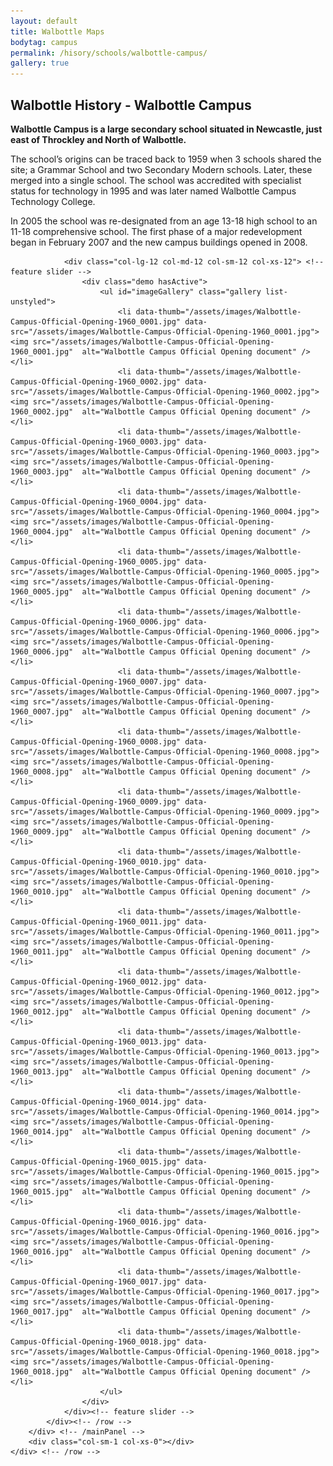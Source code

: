 ```yaml
---
layout: default
title: Walbottle Maps
bodytag: campus
permalink: /hisory/schools/walbottle-campus/
gallery: true
---
```

<div class="container-fluid historyBG"> <!-- container-fluid -->
	<div class="row"> <!-- row -->
		<div class="col-sm-1 col-xs-0"></div>
		<div class="col-sm-10 col-xs-12 mainPanel"> <!-- mainPanel -->
			<div class="row"> <!-- row -->
				<div class="col-xs-12">
					<h2>Walbottle History - Walbottle Campus</h2>
				</div>
				<div class="col-lg-12 col-md-12 col-sm-12 col-xs-12">
			  		<p><strong>Walbottle Campus is a large secondary school situated in Newcastle, just east of Throckley and North of Walbottle.</strong></p>
					<p>The school’s origins can be traced back to 1959 when 3 schools shared the site; a Grammar School and two Secondary Modern schools. Later, these merged into a single school. The school was accredited with specialist status for technology in 1995 and was later named Walbottle Campus Technology College.</p>
					<p>In 2005 the school was re-designated from an age 13-18 high school to an 11-18 comprehensive school. The first phase of a major redevelopment began in February 2007 and the new campus buildings opened in 2008.</p>
				</div>
			
				<div class="col-lg-12 col-md-12 col-sm-12 col-xs-12"> <!-- feature slider -->
                	<div class="demo hasActive">
                    	<ul id="imageGallery" class="gallery list-unstyled">
							<li data-thumb="/assets/images/Walbottle-Campus-Official-Opening-1960_0001.jpg" data-src="/assets/images/Walbottle-Campus-Official-Opening-1960_0001.jpg"><img src="/assets/images/Walbottle-Campus-Official-Opening-1960_0001.jpg"  alt="Walbottle Campus Official Opening document" /></li>
							<li data-thumb="/assets/images/Walbottle-Campus-Official-Opening-1960_0002.jpg" data-src="/assets/images/Walbottle-Campus-Official-Opening-1960_0002.jpg"><img src="/assets/images/Walbottle-Campus-Official-Opening-1960_0002.jpg"  alt="Walbottle Campus Official Opening document" /></li>
							<li data-thumb="/assets/images/Walbottle-Campus-Official-Opening-1960_0003.jpg" data-src="/assets/images/Walbottle-Campus-Official-Opening-1960_0003.jpg"><img src="/assets/images/Walbottle-Campus-Official-Opening-1960_0003.jpg"  alt="Walbottle Campus Official Opening document" /></li>
							<li data-thumb="/assets/images/Walbottle-Campus-Official-Opening-1960_0004.jpg" data-src="/assets/images/Walbottle-Campus-Official-Opening-1960_0004.jpg"><img src="/assets/images/Walbottle-Campus-Official-Opening-1960_0004.jpg"  alt="Walbottle Campus Official Opening document" /></li>
							<li data-thumb="/assets/images/Walbottle-Campus-Official-Opening-1960_0005.jpg" data-src="/assets/images/Walbottle-Campus-Official-Opening-1960_0005.jpg"><img src="/assets/images/Walbottle-Campus-Official-Opening-1960_0005.jpg"  alt="Walbottle Campus Official Opening document" /></li>
							<li data-thumb="/assets/images/Walbottle-Campus-Official-Opening-1960_0006.jpg" data-src="/assets/images/Walbottle-Campus-Official-Opening-1960_0006.jpg"><img src="/assets/images/Walbottle-Campus-Official-Opening-1960_0006.jpg"  alt="Walbottle Campus Official Opening document" /></li>
							<li data-thumb="/assets/images/Walbottle-Campus-Official-Opening-1960_0007.jpg" data-src="/assets/images/Walbottle-Campus-Official-Opening-1960_0007.jpg"><img src="/assets/images/Walbottle-Campus-Official-Opening-1960_0007.jpg"  alt="Walbottle Campus Official Opening document" /></li>
							<li data-thumb="/assets/images/Walbottle-Campus-Official-Opening-1960_0008.jpg" data-src="/assets/images/Walbottle-Campus-Official-Opening-1960_0008.jpg"><img src="/assets/images/Walbottle-Campus-Official-Opening-1960_0008.jpg"  alt="Walbottle Campus Official Opening document" /></li>
							<li data-thumb="/assets/images/Walbottle-Campus-Official-Opening-1960_0009.jpg" data-src="/assets/images/Walbottle-Campus-Official-Opening-1960_0009.jpg"><img src="/assets/images/Walbottle-Campus-Official-Opening-1960_0009.jpg"  alt="Walbottle Campus Official Opening document" /></li>
							<li data-thumb="/assets/images/Walbottle-Campus-Official-Opening-1960_0010.jpg" data-src="/assets/images/Walbottle-Campus-Official-Opening-1960_0010.jpg"><img src="/assets/images/Walbottle-Campus-Official-Opening-1960_0010.jpg"  alt="Walbottle Campus Official Opening document" /></li>
							<li data-thumb="/assets/images/Walbottle-Campus-Official-Opening-1960_0011.jpg" data-src="/assets/images/Walbottle-Campus-Official-Opening-1960_0011.jpg"><img src="/assets/images/Walbottle-Campus-Official-Opening-1960_0011.jpg"  alt="Walbottle Campus Official Opening document" /></li>
							<li data-thumb="/assets/images/Walbottle-Campus-Official-Opening-1960_0012.jpg" data-src="/assets/images/Walbottle-Campus-Official-Opening-1960_0012.jpg"><img src="/assets/images/Walbottle-Campus-Official-Opening-1960_0012.jpg"  alt="Walbottle Campus Official Opening document" /></li>
							<li data-thumb="/assets/images/Walbottle-Campus-Official-Opening-1960_0013.jpg" data-src="/assets/images/Walbottle-Campus-Official-Opening-1960_0013.jpg"><img src="/assets/images/Walbottle-Campus-Official-Opening-1960_0013.jpg"  alt="Walbottle Campus Official Opening document" /></li>
							<li data-thumb="/assets/images/Walbottle-Campus-Official-Opening-1960_0014.jpg" data-src="/assets/images/Walbottle-Campus-Official-Opening-1960_0014.jpg"><img src="/assets/images/Walbottle-Campus-Official-Opening-1960_0014.jpg"  alt="Walbottle Campus Official Opening document" /></li>
							<li data-thumb="/assets/images/Walbottle-Campus-Official-Opening-1960_0015.jpg" data-src="/assets/images/Walbottle-Campus-Official-Opening-1960_0015.jpg"><img src="/assets/images/Walbottle-Campus-Official-Opening-1960_0015.jpg"  alt="Walbottle Campus Official Opening document" /></li>
							<li data-thumb="/assets/images/Walbottle-Campus-Official-Opening-1960_0016.jpg" data-src="/assets/images/Walbottle-Campus-Official-Opening-1960_0016.jpg"><img src="/assets/images/Walbottle-Campus-Official-Opening-1960_0016.jpg"  alt="Walbottle Campus Official Opening document" /></li>
							<li data-thumb="/assets/images/Walbottle-Campus-Official-Opening-1960_0017.jpg" data-src="/assets/images/Walbottle-Campus-Official-Opening-1960_0017.jpg"><img src="/assets/images/Walbottle-Campus-Official-Opening-1960_0017.jpg"  alt="Walbottle Campus Official Opening document" /></li>
							<li data-thumb="/assets/images/Walbottle-Campus-Official-Opening-1960_0018.jpg" data-src="/assets/images/Walbottle-Campus-Official-Opening-1960_0018.jpg"><img src="/assets/images/Walbottle-Campus-Official-Opening-1960_0018.jpg"  alt="Walbottle Campus Official Opening document" /></li>
						</ul>
					</div>
				</div><!-- feature slider -->
			</div><!-- /row -->
		</div> <!-- /mainPanel -->
		<div class="col-sm-1 col-xs-0"></div>
	</div> <!-- /row -->
</div> <!-- /container-fluid -->